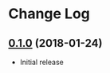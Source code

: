 Change Log
==========

## [0.1.0](https://github.com/matatk/html-spellcheck/tree/0.1.0) (2018-01-24)

* Initial release
